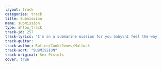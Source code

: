 ```yaml
---
layout: track
categories: track
title: Submission
name: submission
type: ahfow_track
track-id: 257
track-lyrics: "I'm on a submarine mission for you baby\nI feel the way you were going\nI picked you up on my TV screen\nI feel your undercurrent flowing\n\nSubmission going down down\ndragging me down\nSubmission I can't tell ya what I've found\n\nYou've pot me pretty deep baby\nI can't figure out your watery love.\nI gotta solve your mystery.\nYou're sitfing if out in heaven above.\n\nSubmission going down down\ndragging me down\nSubmission I can't tell ya what I've found\n\nFor there's a mystery.\nUnder the sea... Under a water come\n(share it)\n\nSubmission going down down\ndragging me down\nSubmission I can't tell ya what I've found"
track-guitar: 
track-author: Rotten/Cook/Jones/Matlock
track-sort: "SUBMISSION"
track-original: Sex Pistols
cover: true
---
```


